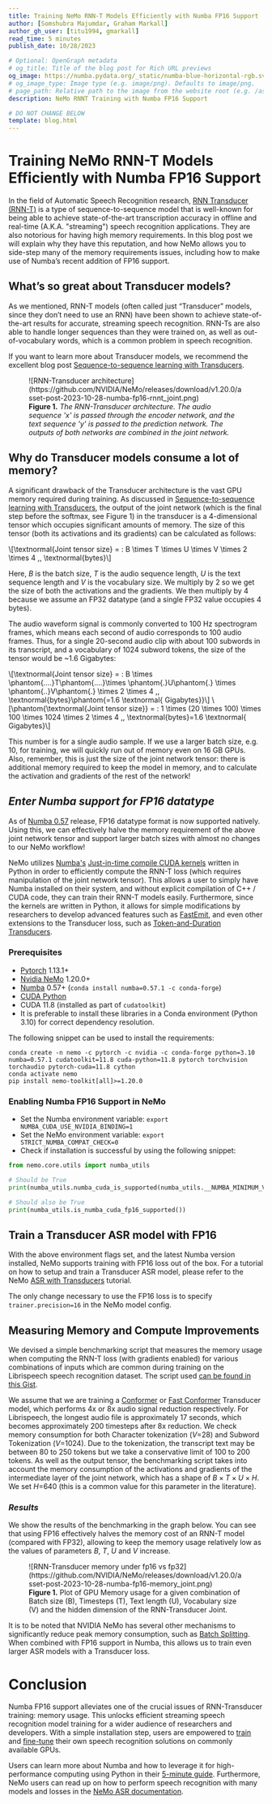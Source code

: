 ```yaml
---
title: Training NeMo RNN-T Models Efficiently with Numba FP16 Support
author: [Somshubra Majumdar, Graham Markall]
author_gh_user: [titu1994, gmarkall]
read_time: 5 minutes
publish_date: 10/28/2023

# Optional: OpenGraph metadata
# og_title: Title of the blog post for Rich URL previews
og_image: https://numba.pydata.org/_static/numba-blue-horizontal-rgb.svg
# og_image_type: Image type (e.g. image/png). Defaults to image/png.
# page_path: Relative path to the image from the website root (e.g. /assets/images/)
description: NeMo RNNT Training with Numba FP16 Support

# DO NOT CHANGE BELOW
template: blog.html
---
```


# Training NeMo RNN-T Models Efficiently with Numba FP16 Support

In the field of Automatic Speech Recognition research, [RNN Transducer (RNN-T)](https://arxiv.org/abs/1211.3711) is a type of sequence-to-sequence model that is well-known for being able to achieve state-of-the-art transcription accuracy in offline and real-time (A.K.A. "streaming") speech recognition applications. They are also notorious for having high memory requirements. In this blog post we will explain why they have this reputation, and how NeMo allows you to side-step many of the memory requirements issues, including how to make use of Numba’s recent addition of FP16 support.


## What’s so great about Transducer models?

As we mentioned, RNN-T models (often called just “Transducer” models, since they don’t need to use an RNN) have been shown to achieve state-of-the-art results for accurate, streaming speech recognition. RNN-Ts are also able to handle longer sequences than they were trained on, as well as out-of-vocabulary words, which is a common problem in speech recognition.

If you want to learn more about Transducer models, we recommend the excellent blog post [Sequence-to-sequence learning with Transducers](https://lorenlugosch.github.io/posts/2020/11/transducer/).

<figure markdown>
  ![RNN-Transducer architecture](https://github.com/NVIDIA/NeMo/releases/download/v1.20.0/asset-post-2023-10-28-numba-fp16-rnnt_joint.png)
  <figcaption><b>Figure 1.</b> <i>The RNN-Transducer architecture. The audio sequence 'x' is passed through the encoder network, and the text sequence 'y' is passed to the prediction network. The outputs of both networks are combined in the joint network.</i></figcaption>
</figure>

## Why do Transducer models consume a lot of memory?
A significant drawback of the Transducer architecture is the vast GPU memory required during training. As discussed in [Sequence-to-sequence learning with Transducers](https://lorenlugosch.github.io/posts/2020/11/transducer/), the output of the joint network (which is the final step before the softmax, see Figure 1) in the transducer is a 4-dimensional tensor which occupies significant amounts of memory. The size of this tensor (both its activations and its gradients) can be calculated as follows:

\\[\textnormal{Joint tensor size} = \: B \times T \times U \times V \times 2 \times 4 \,\, \textnormal{bytes}\\] 

Here, $B$ is the batch size, $T$ is the audio sequence length, $U$ is the text sequence length and $V$ is the vocabulary size. We multiply by 2 so we get the size of both the activations and the gradients. We then multiply by 4 because we assume an FP32 datatype (and a single FP32 value occupies 4 bytes).

The audio waveform signal is commonly converted to 100 Hz spectrogram frames, which means each second of audio corresponds to 100 audio frames. Thus, for a single 20-second audio clip with about 100 subwords in its transcript, and a vocabulary of 1024 subword tokens, the size of the tensor would be ~1.6 Gigabytes:

\\[\textnormal{Joint tensor size} = \: B \times \phantom{....}T\phantom{....}\times \phantom{.}U\phantom{.} \times \phantom{..}V\phantom{.} \times 2 \times 4 \,\, \textnormal{bytes}\phantom{=1.6 \textnormal{ Gigabytes}}\\] 
\\[\phantom{\textnormal{Joint tensor size}} = \: 1 \times (20 \times 100)  \times 100 \times 1024 \times 2 \times 4 \,\, \textnormal{bytes}=1.6 \textnormal{ Gigabytes}\\] 

This number is for a single audio sample. If we use a larger batch size, e.g. 10, for training, we will quickly run out of memory even on 16 GB GPUs. Also, remember, this is just the size of the joint network tensor: there is additional memory required to keep the model in memory, and to calculate the activation and gradients of the rest of the network!

## <i><b>Enter Numba support for FP16 datatype</b></i>

As of [Numba 0.57](https://numba.readthedocs.io/en/stable/release-notes.html#version-0-57-0-1-may-2023) release, FP16 datatype format is now supported natively. Using this, we can effectively halve the memory requirement of the above joint network tensor and support larger batch sizes with almost no changes to our NeMo workflow!

NeMo utilizes [Numba's](https://numba.readthedocs.io/en/stable/index.html) [Just-in-time compile CUDA kernels](https://numba.readthedocs.io/en/latest/cuda/kernels.html) written in Python in order to efficiently compute the RNN-T loss (which requires manipulation of the joint network tensor). This allows a user to simply have Numba installed on their system, and without explicit compilation of C++ / CUDA code, they can train their RNN-T models easily. Furthermore, since the kernels are written in Python, it allows for simple modifications by researchers to develop advanced features such as [FastEmit](https://arxiv.org/abs/2010.11148), and even other extensions to the Transducer loss, such as [Token-and-Duration Transducers](https://arxiv.org/abs/2304.06795).


### Prerequisites

* [Pytorch](https://pytorch.org/) 1.13.1+
* [Nvidia NeMo](https://github.com/NVIDIA/NeMo) 1.20.0+
* [Numba](https://github.com/numba/numba) 0.57+ (`conda install numba=0.57.1 -c conda-forge`)
* [CUDA Python](https://nvidia.github.io/cuda-python/install.html)
* CUDA 11.8 (installed as part of `cudatoolkit`)
* It is preferable to install these libraries in a Conda environment (Python 3.10) for correct dependency resolution.

The following snippet can be used to install the requirements:

```shell
conda create -n nemo -c pytorch -c nvidia -c conda-forge python=3.10 numba=0.57.1 cudatoolkit=11.8 cuda-python=11.8 pytorch torchvision torchaudio pytorch-cuda=11.8 cython
conda activate nemo
pip install nemo-toolkit[all]>=1.20.0
```

### Enabling Numba FP16 Support in NeMo

* Set the Numba environment variable: `export NUMBA_CUDA_USE_NVIDIA_BINDING=1`
* Set the NeMo environment variable: `export STRICT_NUMBA_COMPAT_CHECK=0`
* Check if installation is successful by using the following snippet: 

```python
from nemo.core.utils import numba_utils

# Should be True
print(numba_utils.numba_cuda_is_supported(numba_utils.__NUMBA_MINIMUM_VERSION_FP16_SUPPORTED__))

# Should also be True
print(numba_utils.is_numba_cuda_fp16_supported())
```

## Train a Transducer ASR model with FP16

With the above environment flags set, and the latest Numba version installed, NeMo supports training with FP16 loss out of the box. For a tutorial on how to setup and train a Transducer ASR model, please refer to the NeMo [ASR with Transducers](https://colab.research.google.com/github/NVIDIA/NeMo/blob/stable/tutorials/asr/ASR_with_Transducers.ipynb) tutorial.

The only change necessary to use the FP16 loss is to specify `trainer.precision=16` in the NeMo model config.

## Measuring Memory and Compute Improvements

We devised a simple benchmarking script that measures the memory usage when computing the RNN-T loss (with gradients enabled) for various combinations of inputs which are common during training on the Librispeech speech recognition dataset. The script used [can be found in this Gist](https://gist.github.com/titu1994/e786fbd1efccd81f412bf76df5ff41c7).

We assume that we are training a [Conformer](https://arxiv.org/abs/2005.08100) or [Fast Conformer](https://arxiv.org/abs/2305.05084) Transducer model, which performs 4x or 8x audio signal reduction respectively. For Librispeech, the longest audio file is approximately 17 seconds, which becomes approximately 200 timesteps after 8x reduction. We check memory consumption for both Character tokenization ($V$=28) and Subword Tokenization ($V$=1024). Due to the tokenization, the transcript text may be between 80 to 250 tokens but we take a conservative limit of 100 to 200 tokens. As well as the output tensor, the benchmarking script takes into account the memory consumption of the activations and gradients of the intermediate layer of the joint network, which has a shape of $B \times T \times U \times H$. We set $H$=640 (this is a common value for this parameter in the literature).

### <i>Results</i>
We show the results of the benchmarking in the graph below. You can see that using FP16 effectively halves the memory cost of an RNN-T model (compared with FP32), allowing to keep the memory usage relatively low as the values of parameters $B$, $T$, $U$ and $V$ increase.

<figure markdown>
  ![RNN-Transducer memory under fp16 vs fp32](https://github.com/NVIDIA/NeMo/releases/download/v1.20.0/asset-post-2023-10-28-numba-fp16-memory_joint.png)
  <figcaption><b>Figure 1.</b> Plot of GPU Memory usage for a given combination of Batch size (B), Timesteps (T), Text length (U), Vocabulary size (V) and the hidden dimension of the RNN-Transducer Joint.
</figure>

It is to be noted that NVIDIA NeMo has several other mechanisms to significantly reduce peak memory consumption, such as [Batch Splitting](https://docs.nvidia.com/deeplearning/nemo/user-guide/docs/en/stable/asr/configs.html#effect-of-batch-splitting-fused-batch-step). When combined with FP16 support in Numba, this allows us to train even larger ASR models with a Transducer loss. 

# Conclusion

Numba FP16 support alleviates one of the crucial issues of RNN-Transducer training: memory usage. This unlocks efficient streaming speech recognition model training for a wider audience of researchers and developers. With a simple installation step, users are empowered to [train](https://colab.research.google.com/github/NVIDIA/NeMo/blob/stable/tutorials/asr/ASR_with_Transducers.ipynb) and [fine-tune](https://colab.research.google.com/github/NVIDIA/NeMo/blob/stable/tutorials/asr/ASR_CTC_Language_Finetuning.ipynb) their own speech recognition solutions on commonly available GPUs.

Users can learn more about Numba and how to leverage it for high-performance computing using Python in their [5-minute guide](https://numba.readthedocs.io/en/stable/user/index.html). Furthermore, NeMo users can read up on how to perform speech recognition with many models and losses in the [NeMo ASR documentation](https://docs.nvidia.com/deeplearning/nemo/user-guide/docs/en/main/asr/intro.html).

